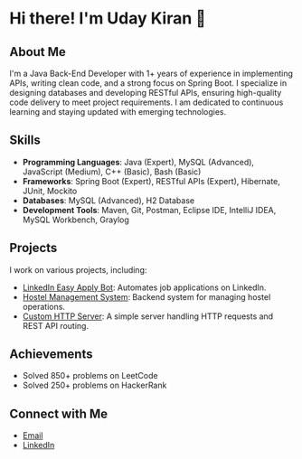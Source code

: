 <!--
**git-uday-kiran/git-uday-kiran** is a ✨ _special_ ✨ repository because its `README.md` (this file) appears on your GitHub profile.

Here are some ideas to get you started:

- 🔭 I’m currently working on ...
- 🌱 I’m currently learning ...
- 👯 I’m looking to collaborate on ...
- 🤔 I’m looking for help with ...
- 💬 Ask me about ...
- 📫 How to reach me: ...
- 😄 Pronouns: ...
- ⚡ Fun fact: ...
-->


# Hi there! I'm Uday Kiran 👋

## About Me
I'm a Java Back-End Developer with 1+ years of experience in implementing APIs, writing clean code, and a strong focus on Spring Boot. I specialize in designing databases and developing RESTful APIs, ensuring high-quality code delivery to meet project requirements. I am dedicated to continuous learning and staying updated with emerging technologies.

## Skills
- **Programming Languages**: Java (Expert), MySQL (Advanced), JavaScript (Medium), C++ (Basic), Bash (Basic)
- **Frameworks**: Spring Boot (Expert), RESTful APIs (Expert), Hibernate, JUnit, Mockito
- **Databases**: MySQL (Advanced), H2 Database
- **Development Tools**: Maven, Git, Postman, Eclipse IDE, IntelliJ IDEA, MySQL Workbench, Graylog

## Projects
I work on various projects, including:
- [LinkedIn Easy Apply Bot](https://github.com/git-uday-kiran/linkedin-bot): Automates job applications on LinkedIn.
- [Hostel Management System](https://github.com/git-uday-kiran/hostel-management): Backend system for managing hostel operations.
- [Custom HTTP Server](https://github.com/git-uday-kiran/http-server): A simple server handling HTTP requests and REST API routing.

## Achievements
- Solved 850+ problems on LeetCode
- Solved 250+ problems on HackerRank

## Connect with Me
- [Email](mailto:udaykiran0486@gmail.com)
- [LinkedIn](https://www.linkedin.com/in/udaykiran0486)
